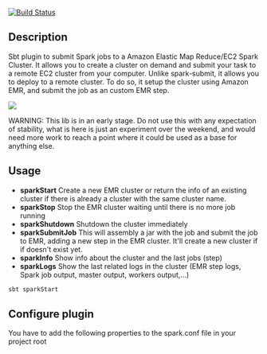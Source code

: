 [![Build Status](https://travis-ci.org/felixgborrego/lib-spark-manager.svg?branch=master)](https://travis-ci.org/felixgborrego/lib-spark-manager)

## Description

Sbt plugin to submit Spark jobs to a Amazon Elastic Map Reduce/EC2 Spark Cluster.
It allows you to create a cluster on demand and submit your task to a remote EC2 cluster from your computer.
Unlike spark-submit, it allows you to deploy to a remote cluster. To do so, it setup the cluster using Amazon EMR, and submit the job as an
 custom EMR step.

 ![](https://raw.githubusercontent.com/felixgborrego/sbt-spark-ec2-plugin/master/docs/sbt-spark-ec2.gif)

WARNING: This lib is in an early stage. Do not use this with any expectation of stability, what is here is just an experiment over the weekend, and would need more work to reach a point where it could be used as a base for anything else.

## Usage

* **sparkStart** Create a new EMR cluster or return the info of an existing cluster if there is already a cluster with the same cluster name.
* **sparkStop** Stop the EMR cluster waiting until there is no more job running
* **sparkShutdown** Shutdown the cluster immediately
* **sparkSubmitJob** This will assembly a jar with the job and submit the job to EMR, adding a new step in the EMR cluster. It'll create a new cluster if if doesn't exist yet.
* **sparkInfo** Show info about the cluster and the last jobs (step)
* **sparkLogs** Show the last related logs in the cluster (EMR step logs, Spark job output, master output, workers output,...)


```scala
sbt sparkStart
```

## Configure plugin

You have to add the following properties to the spark.conf file in your project root
